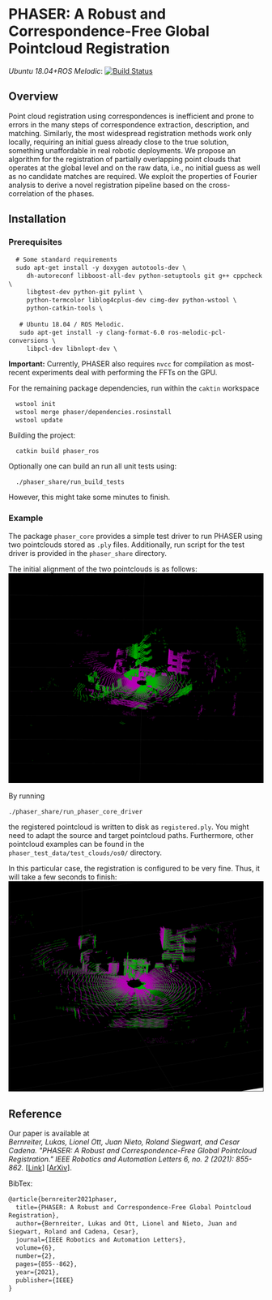 # PHASER: A Robust and Correspondence-Free Global Pointcloud Registration

*Ubuntu 18.04+ROS Melodic*: [![Build Status](https://jenkins.asl.ethz.ch/buildStatus/icon?job=phaser_nightly)](https://jenkins.asl.ethz.ch/job/phaser_nightly)


## Overview
Point cloud registration using correspondences is inefficient and prone to errors in the many steps of correspondence extraction, description, and matching.
Similarly, the most widespread registration methods work only locally, requiring an initial guess already close to the true solution, something unaffordable in real robotic deployments.
We propose an algorithm for the registration of partially overlapping point clouds that operates at the global level and on the raw data, i.e., no initial guess as well as no candidate matches are required.
We exploit the properties of Fourier analysis to derive a novel registration pipeline based on the cross-correlation of the phases.

## Installation

### Prerequisites

```
  # Some standard requirements
  sudo apt-get install -y doxygen autotools-dev \
     dh-autoreconf libboost-all-dev python-setuptools git g++ cppcheck \
     libgtest-dev python-git pylint \
     python-termcolor liblog4cplus-dev cimg-dev python-wstool \
     python-catkin-tools \

   # Ubuntu 18.04 / ROS Melodic.
   sudo apt-get install -y clang-format-6.0 ros-melodic-pcl-conversions \
     libpcl-dev libnlopt-dev \
```


__Important:__ Currently, PHASER also requires `nvcc` for compilation as most-recent experiments deal with performing the FFTs on the GPU.

For the remaining package dependencies, run within the `caktin` workspace

```
  wstool init
  wstool merge phaser/dependencies.rosinstall
  wstool update
```

Building the project:

```
  catkin build phaser_ros
```

Optionally one can build an run all unit tests using:

```
  ./phaser_share/run_build_tests
```
However, this might take some minutes to finish.

### Example

The package `phaser_core` provides a simple test driver to run PHASER using two pointclouds stored as `.ply` files.
Additionally, run script for the test driver is provided in the `phaser_share` directory.

The initial alignment of the two pointclouds is as follows:
![PHASER Input Example](./phaser_share/img/input.png "Input source and target pointcloud")

By running
```
./phaser_share/run_phaser_core_driver
```
the registered pointcloud is written to disk as `registered.ply`. You might need to adapt the source and target pointcloud paths. Furthermore, other pointcloud examples can be found in the `phaser_test_data/test_clouds/os0/` directory.

In this particular case, the registration is configured to be very fine. Thus, it will take a few seconds to finish:
![PHASER Registered Example](./phaser_share/img/registered.png "Globally registered pointcloud")

## Reference

Our paper is available at  
*Bernreiter, Lukas, Lionel Ott, Juan Nieto, Roland Siegwart, and Cesar Cadena.
"PHASER: A Robust and Correspondence-Free Global Pointcloud Registration."
IEEE Robotics and Automation Letters 6, no. 2 (2021): 855-862.*  [[Link](https://ieeexplore.ieee.org/document/9327458)] [[ArXiv](https://arxiv.org/abs/2102.02767)].

BibTex:
```
@article{bernreiter2021phaser,
  title={PHASER: A Robust and Correspondence-Free Global Pointcloud Registration},
  author={Bernreiter, Lukas and Ott, Lionel and Nieto, Juan and Siegwart, Roland and Cadena, Cesar},
  journal={IEEE Robotics and Automation Letters},
  volume={6},
  number={2},
  pages={855--862},
  year={2021},
  publisher={IEEE}
}
```
